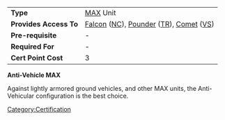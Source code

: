 |                        |                                                                                                                                                                                                                    |
| ---------------------- | ------------------------------------------------------------------------------------------------------------------------------------------------------------------------------------------------------------------ |
| **Type**               | [MAX](MAX.md "wikilink") Unit                                                                                                                                                                                      |
| **Provides Access To** | [Falcon](Falcon.md "wikilink") ([NC](New_Conglomerate.md "wikilink")), [Pounder](Pounder.md "wikilink") ([TR](Terran_Republic.md "wikilink")), [Comet](Comet.md "wikilink") ([VS](Vanu_Sovereignty.md "wikilink")) |
| **Pre-requisite**      | \-                                                                                                                                                                                                                 |
| **Required For**       | \-                                                                                                                                                                                                                 |
| **Cert Point Cost**    | 3                                                                                                                                                                                                                  |

**Anti-Vehicle MAX**

Against lightly armored ground vehicles, and other MAX units, the
Anti-Vehicular configuration is the best choice.

[Category:Certification](Category:Certification.md "wikilink")
